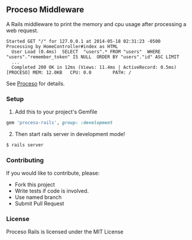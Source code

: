 Proceso Middleware
---

A Rails middleware to print the memory and cpu usage after processing a web request.

```
Started GET "/" for 127.0.0.1 at 2014-05-18 02:31:23 -0500
Processing by HomeController#index as HTML
  User Load (0.4ms)  SELECT  "users".* FROM "users"  WHERE "users"."remember_token" IS NULL  ORDER BY "users"."id" ASC LIMIT
  ...
  Completed 200 OK in 12ms (Views: 11.4ms | ActiveRecord: 0.5ms)
[PROCESO] MEM: 12.0KB   CPU: 0.0        PATH: /
```


See [Proceso](https://github.com/bry4n/proceso) for details.

### Setup

1) Add this to your project's Gemfile

```ruby
gem 'proceso-rails', group: :development
```

2) Then start rails server in development mode!

```bash
$ rails server
```

### Contributing

If you would like to contribute, please:

* Fork this project
* Write tests if code is involved.
* Use named branch
* Submit Pull Request

### License

Proceso Rails is licensed under the MIT License
